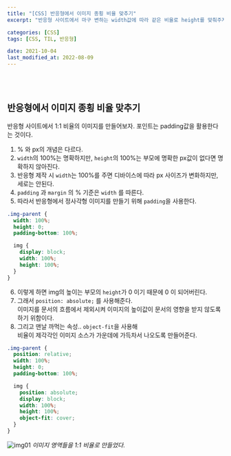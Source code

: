 ```yaml
---
title: "[CSS] 반응형에서 이미지 종횡 비율 맞추기"
excerpt: "반응형 사이트에서 마구 변하는 width값에 따라 같은 비율로 height를 맞춰주자"

categories: [CSS]
tags: [CSS, TIL, 반응형]

date: 2021-10-04
last_modified_at: 2022-08-09
---
```


<br>
<br>

## 반응형에서 이미지 종횡 비율 맞추기

반응형 사이트에서 1:1 비율의 이미지를 만들어보자. 포인트는 padding값을 활용한다는 것이다.

1. % 와 px의 개념은 다르다.
2. `width`의 100%는 명확하지만, `height`의 100%는 부모에 명확한 px값이 없다면 명확하지 않아진다.
3. 반응형 제작 시 `width`는 100%를 주면 디바이스에 따라 px 사이즈가 변화하지만, 세로는 안된다.
4. `padding` 과 `margin` 의 % 기준은 `width` 를 따른다.
5. 따라서 반응형에서 정사각형 이미지를 만들기 위해 `padding`을 사용한다.

```css
.img-parent {
  width: 100%;
  height: 0;
  padding-bottom: 100%;

  img {
    display: block;
    width: 100%;
    height: 100%;
  }
}
```

6. 이렇게 하면 img의 높이는 부모의 `height`가 0 이기 때문에 0 이 되어버린다.
7. 그래서 `position: absolute;` 를 사용해준다. <br>이미지를 문서의 흐름에서 제외시켜 이미지의 높이값이 문서의 영향을 받지 않도록 하기 위함이다.
8. 그리고 맨날 까먹는 속성.. `object-fit`을 사용해 <br>비율이 제각각인 이미지 소스가 가운데에 가득차서 나오도록 만들어준다.

```css
.img-parent {
  position: relative;
  width: 100%;
  height: 0;
  padding-bottom: 100%;

  img {
    position: absolute;
    display: block;
    width: 100%;
    height: 100%;
    object-fit: cover;
  }
}
```

![img01](https://user-images.githubusercontent.com/81657811/183663202-fa6d6167-1e1f-468c-8a69-1f7051426131.png)
_이미지 영역들을 1:1 비율로 만들었다._
